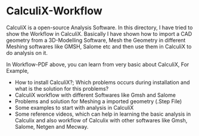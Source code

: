 # CalculiX-Workflow
CalculiX is a open-source Analysis Software. In this directory, I have tried to show the Workflow in CalculiX. 
Basically I have shown how to import a CAD geometry from a 3D-Modelling Software, Mesh the Geometry in different Meshing softwares like GMSH, Salome etc and then use them in CalculiX to do analysis on it. 

In Workflow-PDF above, you can learn from very basic about CalculiX, For Example,

* How to install CalculiX?; Which problems occurs during installation and what is the solution for this problems?
* CalculiX workflow with different Softwares like Gmsh and Salome
* Problems and solution for Meshing a imported geometry (.Step File)
* Some examples to start with analysis in CalculiX
* Some reference videos, which can help in learning the basic analysis in Calculix and also workflow of Calculix with other softwares like Gmsh, Salome, Netgen and Mecway.
